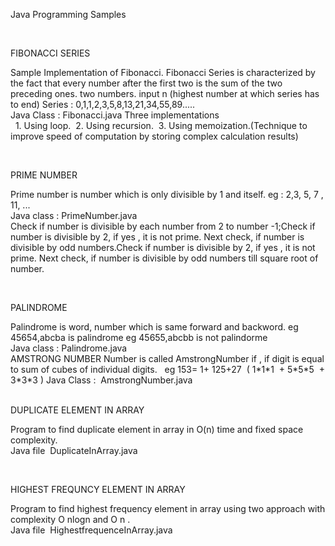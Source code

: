 <p>Java Programming Samples</p>
<p>&nbsp;</p>
<p>FIBONACCI SERIES</p>
<p>Sample Implementation of Fibonacci. Fibonacci Series is characterized by the fact that every number after the first two is the sum of the two preceding ones. two numbers. input n (highest number at which series has to end) Series : 0,1,1,2,3,5,8,13,21,34,55,89.....<br />Java Class : Fibonacci.java Three implementations<br />&nbsp; 1. Using loop. &nbsp;2. Using recursion. &nbsp;3. Using memoization.(Technique to improve speed of computation by storing complex calculation results)</p>
<p>&nbsp;</p>
<p>PRIME NUMBER</p>
<p>Prime number is number which is only divisible by 1 and itself. eg : 2,3, 5, 7 , 11, ...<br />Java class : PrimeNumber.java<br />Check if number is divisible by each number from 2 to number -1;Check if number is divisible by 2, if yes , it is not prime. Next check, if number is divisible by odd numbers.Check if number is divisible by 2, if yes , it is not prime. Next check, if number is divisible by odd numbers till square root of number.</p>
<p>&nbsp;</p>
<p>PALINDROME</p>
<p>Palindrome is word, number which is same forward and backword.&nbsp;eg 45654,abcba is palindrome&nbsp;eg 45655,abcbb is not palindorme<br />Java class : Palindrome.java<br />AMSTRONG NUMBER Number is called AmstrongNumber if , if digit is equal to sum of cubes of individual digits. &nbsp; eg 153= 1+ 125+27 &nbsp;( 1*1*1 &nbsp;+ 5*5*5 &nbsp;+ 3*3*3 ) Java Class : &nbsp;AmstrongNumber.java &nbsp;<br />&nbsp; &nbsp; &nbsp; &nbsp;</p>
<p>DUPLICATE ELEMENT IN ARRAY&nbsp;&nbsp;</p>
<p>Program to find duplicate element in array in O(n) time and fixed space complexity.&nbsp;&nbsp;<br />Java file&nbsp; DuplicateInArray.java&nbsp;</p>
&nbsp; &nbsp; &nbsp; &nbsp;</p>
<p>HIGHEST FREQUNCY ELEMENT IN ARRAY&nbsp;&nbsp;</p>
<p>Program to find highest frequency element in array using two approach with complexity O nlogn and O n .&nbsp;&nbsp;<br />Java file&nbsp; HighestfrequenceInArray.java&nbsp;</p>
